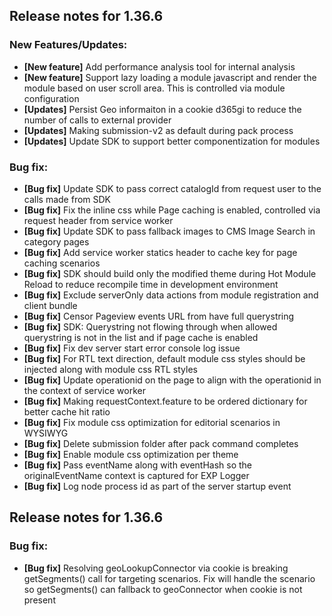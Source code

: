 ## Release notes for 1.36.6

### New Features/Updates:

* **[New feature]** Add performance analysis tool for internal analysis
* **[New feature]** Support lazy loading a module javascript and render the module based on user scroll area. This is controlled via module configuration
* **[Updates]** Persist Geo informaiton in a cookie d365gi to reduce the number of calls to external provider
* **[Updates]** Making submission-v2 as default during pack process
* **[Updates]** Update SDK to support better componentization for modules

### Bug fix:
* **[Bug fix]** Update SDK to pass correct catalogId from request user to the calls made from SDK
* **[Bug fix]** Fix the inline css while Page caching is enabled, controlled via request header from service worker
* **[Bug fix]** Update SDK to pass fallback images to CMS Image Search in category pages
* **[Bug fix]** Add service worker statics header to cache key for page caching scenarios
* **[Bug fix]** SDK should build only the modified theme during Hot Module Reload to reduce recompile time in development environment
* **[Bug fix]** Exclude serverOnly data actions from module registration and client bundle
* **[Bug fix]** Censor Pageview events URL from have full querystring
* **[Bug fix]** SDK: Querystring not flowing through when allowed querystring is not in the list and if page cache is enabled
* **[Bug fix]** Fix dev server start error console log issue
* **[Bug fix]** For RTL text direction, default module css styles should be injected along with module css RTL styles
* **[Bug fix]** Update operationid on the page to align with the operationid in the context of service worker
* **[Bug fix]** Making requestContext.feature to be ordered dictionary for better cache hit ratio
* **[Bug fix]** Fix module css optimization for editorial scenarios in WYSIWYG
* **[Bug fix]** Delete submission folder after pack command completes
* **[Bug fix]** Enable module css optimization per theme
* **[Bug fix]** Pass eventName along with eventHash so the originalEventName context is captured for EXP Logger
* **[Bug fix]** Log node process id as part of the server startup event

## Release notes for 1.36.6
### Bug fix:
* **[Bug fix]** Resolving geoLookupConnector via cookie is breaking getSegments() call for targeting scenarios. Fix will handle the scenario so getSegments() can fallback to geoConnector when cookie is not present
